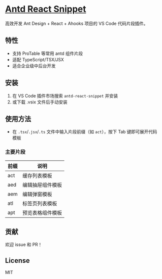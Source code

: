 # [Antd React Snippet](https://marketplace.visualstudio.com/items?itemName=bobostudio.antd-react-snippet)

高效开发 Ant Design + React + Ahooks 项目的 VS Code 代码片段插件。

## 特性

- 支持 ProTable 等常用 antd 组件片段
- 适配 TypeScript/TSX/JSX
- 适合企业级中后台开发

## 安装

1. 在 VS Code 插件市场搜索 `antd-react-snippet` 并安装
2. 或下载 .vsix 文件后手动安装

## 使用方法

- 在 `.tsx`/`.jsx`/`.ts` 文件中输入片段前缀（如 `act`），按下 Tab 键即可展开代码模板

### 主要片段

| 前缀 | 说明             |
| ---- | ---------------- |
| act  | 缓存列表模板     |
| aed  | 编辑抽屉组件模板 |
| aem  | 编辑弹窗模板     |
| atl  | 标签页列表模板   |
| apt  | 预览表格组件模板 |

## 贡献

欢迎 issue 和 PR！

## License

MIT
